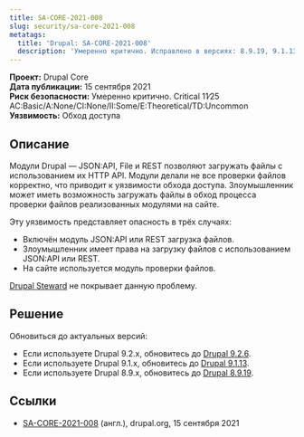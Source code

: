 ```yaml
---
title: SA-CORE-2021-008
slug: security/sa-core-2021-008
metatags:
  title: 'Drupal: SA-CORE-2021-008'
  description: 'Умеренно критично. Исправлено в версиях: 8.9.19, 9.1.13, 9.2.6.'
---
```


**Проект:** Drupal Core\
**Дата публикации:** 15 сентября 2021\
**Риск безопасности:** Умеренно критично. Critical 11∕25 AC:Basic/A:None/CI:None/II:Some/E:Theoretical/TD:Uncommon\
**Уязвимость:** Обход доступа

## Описание

Модули Drupal — JSON:API, File и REST позволяют загружать файлы с использованием их HTTP API. Модули делали не все проверки файлов корректно, что приводит к уязвимости обхода доступа. Злоумышленник может иметь возможность загружать файлы в обход процесса проверки файлов реализованных модулями на сайте.

Эту уязвимость представляет опасность в трёх случаях:

* Включён модуль JSON:API или REST загрузка файлов.
* Злоумышленник имеет права на загрузку файлов с использованием JSON:API или REST.
* На сайте используется модуль проверки файлов.

[Drupal Steward](https://www.drupal.org/steward) не покрывает данную проблему.

## Решение

Обновиться до актуальных версий:

- Если используете Drupal 9.2.x, обновитесь до [Drupal 9.2.6](../../../releases/9/9.2.x/9.2.6/index.md).
- Если используете Drupal 9.1.x, обновитесь до [Drupal 9.1.13](../../../releases/9/9.1.x/9.1.13/index.md).
- Если используете Drupal 8.9.x, обновитесь до [Drupal 8.9.19](../../../releases/8/8.9.x/8.9.19/index.md).

## Ссылки

- [SA-CORE-2021-008](https://www.drupal.org/sa-core-2021-008) (англ.), drupal.org, 15 сентября 2021